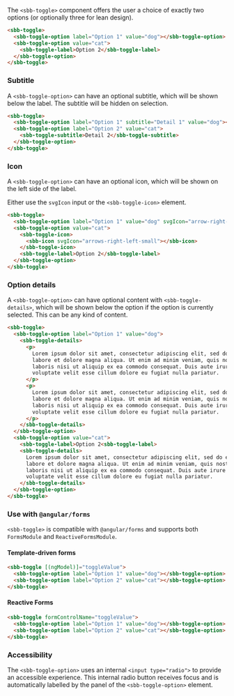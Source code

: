 The `<sbb-toggle>` component offers the user a choice of exactly two options
(or optionally three for lean design).

```html
<sbb-toggle>
  <sbb-toggle-option label="Option 1" value="dog"></sbb-toggle-option>
  <sbb-toggle-option value="cat">
    <sbb-toggle-label>Option 2</sbb-toggle-label>
  </sbb-toggle-option>
</sbb-toggle>
```

### Subtitle

A `<sbb-toggle-option>` can have an optional subtitle, which will be shown below the label.
The subtitle will be hidden on selection.

```html
<sbb-toggle>
  <sbb-toggle-option label="Option 1" subtitle="Detail 1" value="dog"></sbb-toggle-option>
  <sbb-toggle-option label="Option 2" value="cat">
    <sbb-toggle-subtitle>Detail 2</sbb-toggle-subtitle>
  </sbb-toggle-option>
</sbb-toggle>
```

### Icon

A `<sbb-toggle-option>` can have an optional icon, which will be shown on the left side of
the label.

Either use the `svgIcon` input or the `<sbb-toggle-icon>` element.

```html
<sbb-toggle>
  <sbb-toggle-option label="Option 1" value="dog" svgIcon="arrow-right-small"> </sbb-toggle-option>
  <sbb-toggle-option value="cat">
    <sbb-toggle-icon>
      <sbb-icon svgIcon="arrows-right-left-small"></sbb-icon>
    </sbb-toggle-icon>
    <sbb-toggle-label>Option 2</sbb-toggle-label>
  </sbb-toggle-option>
</sbb-toggle>
```

### Option details

A `<sbb-toggle-option>` can have optional content with `<sbb-toggle-details>`, which will be shown
below the option if the option is currently selected. This can be any kind of content.

```html
<sbb-toggle>
  <sbb-toggle-option label="Option 1" value="dog">
    <sbb-toggle-details>
      <p>
        Lorem ipsum dolor sit amet, consectetur adipiscing elit, sed do eiusmod tempor incididunt ut
        labore et dolore magna aliqua. Ut enim ad minim veniam, quis nostrud exercitation ullamco
        laboris nisi ut aliquip ex ea commodo consequat. Duis aute irure dolor in reprehenderit in
        voluptate velit esse cillum dolore eu fugiat nulla pariatur.
      </p>
      <p>
        Lorem ipsum dolor sit amet, consectetur adipiscing elit, sed do eiusmod tempor incididunt ut
        labore et dolore magna aliqua. Ut enim ad minim veniam, quis nostrud exercitation ullamco
        laboris nisi ut aliquip ex ea commodo consequat. Duis aute irure dolor in reprehenderit in
        voluptate velit esse cillum dolore eu fugiat nulla pariatur.
      </p>
    </sbb-toggle-details>
  </sbb-toggle-option>
  <sbb-toggle-option value="cat">
    <sbb-toggle-label>Option 2<sbb-toggle-label>
    <sbb-toggle-details>
      Lorem ipsum dolor sit amet, consectetur adipiscing elit, sed do eiusmod tempor incididunt ut
      labore et dolore magna aliqua. Ut enim ad minim veniam, quis nostrud exercitation ullamco
      laboris nisi ut aliquip ex ea commodo consequat. Duis aute irure dolor in reprehenderit in
      voluptate velit esse cillum dolore eu fugiat nulla pariatur.
    </sbb-toggle-details>
  </sbb-toggle-option>
</sbb-toggle>
```

### Use with `@angular/forms`

`<sbb-toggle>` is compatible with `@angular/forms` and supports both `FormsModule`
and `ReactiveFormsModule`.

#### Template-driven forms

```html
<sbb-toggle [(ngModel)]="toggleValue">
  <sbb-toggle-option label="Option 1" value="dog"></sbb-toggle-option>
  <sbb-toggle-option label="Option 2" value="cat"></sbb-toggle-option>
</sbb-toggle>
```

#### Reactive Forms

```html
<sbb-toggle formControlName="toggleValue">
  <sbb-toggle-option label="Option 1" value="dog"></sbb-toggle-option>
  <sbb-toggle-option label="Option 2" value="cat"></sbb-toggle-option>
</sbb-toggle>
```

### Accessibility

The `<sbb-toggle-option>` uses an internal `<input type="radio">` to provide an accessible experience.
This internal radio button receives focus and is automatically labelled by the panel of the
`<sbb-toggle-option>` element.
